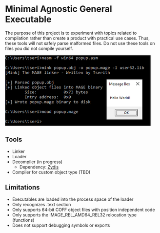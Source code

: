# Minimal Agnostic General Executable

The purpose of this project is to experiment with topics related to compilation rather than create a product with practical use cases. Thus, these tools will not safely parse malformed files. Do not use these tools on files you did not compile yourself.

![](img/example.PNG)

## Tools

- Linker
- Loader
- Decompiler (in progress)
  - Dependency: [Zydis](https://github.com/zyantific/zydis)
- Compiler for custom object type (TBD)

## Limitations

- Executables are loaded into the process space of the loader
- Only recognizes .text section
- Only supports 64-bit COFF object files with position independent code
- Only supports the IMAGE_REL_AMD64_REL32 relocation type (functions)
- Does not support debugging symbols or exports
